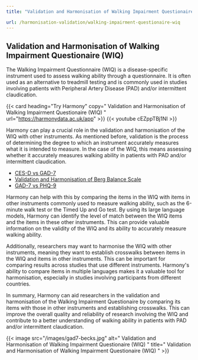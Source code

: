 ```yaml
---
title: "Validation and Harmonisation of Walking Impairment Questionaire (WIQ)"

url: /harmonisation-validation/walking-impairment-questionaire-wiq
---
```


## Validation and Harmonisation of Walking Impairment Questionaire (WIQ)

The Walking Impairment Questionnaire (WIQ) is a disease-specific instrument used to assess walking ability through a questionnaire. It is often used as an alternative to treadmill testing and is commonly used in studies involving patients with Peripheral Artery Disease (PAD) and/or intermittent claudication.

{{< card heading="Try Harmony" copy=" Validation and Harmonisation of Walking Impairment Questionaire (WIQ) " url="https://harmonydata.ac.uk/app" >}}
{{< youtube cEZppTBj1NI >}}

Harmony can play a crucial role in the validation and harmonisation of the WIQ with other instruments. As mentioned before, validation is the process of determining the degree to which an instrument accurately measures what it is intended to measure. In the case of the WIQ, this means assessing whether it accurately measures walking ability in patients with PAD and/or intermittent claudication.

* [CES-D vs GAD-7](/ces-d-vs-gad-7)
* [Validation and Harmonisation of Berg Balance Scale](/harmonisation-validation/berg-balance-scale)
* [GAD-7 vs PHQ-9](/gad-7-vs-phq-9)

Harmony can help with this by comparing the items in the WIQ with items in other instruments commonly used to measure walking ability, such as the 6-minute walk test or the Timed Up and Go test. By using its large language models, Harmony can identify the level of match between the WIQ items and the items in these other instruments. This can provide valuable information on the validity of the WIQ and its ability to accurately measure walking ability.

Additionally, researchers may want to harmonise the WIQ with other instruments, meaning they want to establish crosswalks between items in the WIQ and items in other instruments. This can be important for comparing results across studies that use different instruments. Harmony's ability to compare items in multiple languages makes it a valuable tool for harmonisation, especially in studies involving participants from different countries.

In summary, Harmony can aid researchers in the validation and harmonisation of the Walking Impairment Questionaire by comparing its items with those in other instruments and establishing crosswalks. This can improve the overall quality and reliability of research involving the WIQ and contribute to a better understanding of walking ability in patients with PAD and/or intermittent claudication. 


{{< image src="/images/gad7-becks.jpg" alt=" Validation and Harmonisation of Walking Impairment Questionaire (WIQ) " title=" Validation and Harmonisation of Walking Impairment Questionaire (WIQ) " >}}







